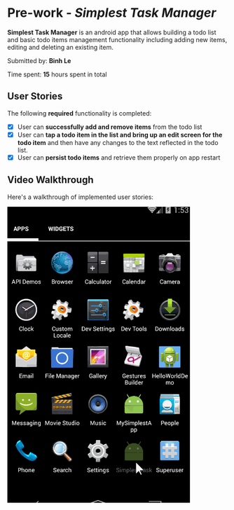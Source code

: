 # Pre-work - *Simplest Task Manager*
**Simplest Task Manager** is an android app that allows building a todo list and basic todo items management functionality including adding new items, editing and deleting an existing item.

Submitted by: **Binh Le**

Time spent: **15** hours spent in total

## User Stories

The following **required** functionality is completed:
* [x] User can **successfully add and remove items** from the todo list
* [x] User can **tap a todo item in the list and bring up an edit screen for the todo item** and then have any changes to the text reflected in the todo list.
* [x] User can **persist todo items** and retrieve them properly on app restart

## Video Walkthrough 

Here's a walkthrough of implemented user stories:

![Video Walkthrough](demo_app.gif)
